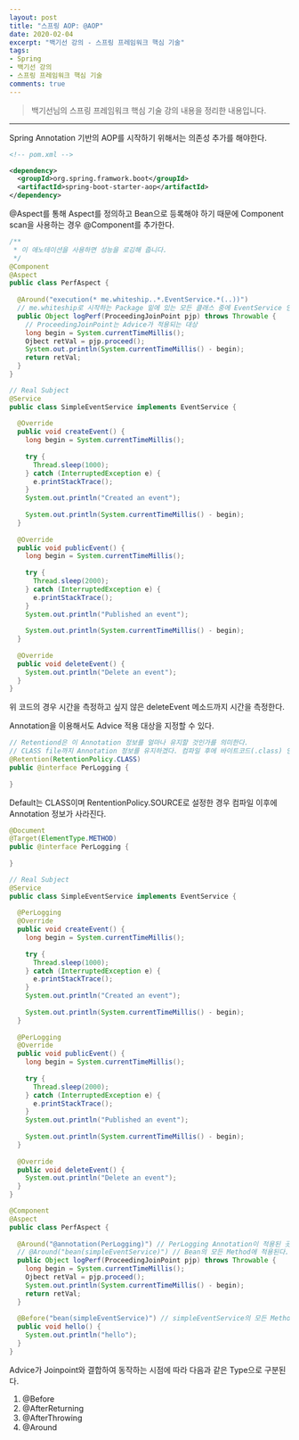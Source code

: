 ```yaml
---
layout: post 
title: "스프링 AOP: @AOP"
date: 2020-02-04
excerpt: "백기선 강의 - 스프링 프레임워크 핵심 기술"
tags: 
- Spring
- 백기선 강의
- 스프링 프레임워크 핵심 기술
comments: true 
---
```


>백기선님의 스프링 프레임워크 핵심 기술 강의 내용을 정리한 내용입니다.
---

Spring Annotation 기반의 AOP를 시작하기 위해서는 의존성 추가를 해야한다.

```xml
<!-- pom.xml -->

<dependency>
  <groupId>org.spring.framwork.boot</groupId>
  <artifactId>spring-boot-starter-aop</artifactId>
</dependency>
```



@Aspect를 통해 Aspect를 정의하고 Bean으로 등록해야 하기 때문에 Component scan을 사용하는 경우 @Component를 추가한다.

```java
/**
 * 이 애노테이션을 사용하면 성능을 로깅해 줍니다.
 */
@Component
@Aspect
public class PerfAspect {
  
  @Around("execution(* me.whiteship..*.EventService.*(..))")
  // me.whiteship로 시작하는 Package 밑에 있는 모든 클래스 중에 EventService 안에있는 모든 메소드에 이 행위를 적용해라라는 의미
  public Object logPerf(ProceedingJoinPoint pjp) throws Throwable {
    // ProceedingJoinPoint는 Advice가 적용되는 대상
    long begin = System.currentTimeMillis();
    Ojbect retVal = pjp.proceed();
    System.out.println(System.currentTimeMillis() - begin);
    return retVal;
  }
}
```

```java
// Real Subject
@Service
public class SimpleEventService implements EventService {
  
  @Override
  public void createEvent() {
    long begin = System.currentTimeMillis();
    
    try {
      Thread.sleep(1000);
    } catch (InterruptedException e) {
      e.printStackTrace();
    }
    System.out.println("Created an event");
    
    System.out.println(System.currentTimeMillis() - begin);
  }
  
  @Override
  public void publicEvent() {
    long begin = System.currentTimeMillis();
    
    try {
      Thread.sleep(2000);
    } catch (InterruptedException e) {
      e.printStackTrace();
    }
    System.out.println("Published an event");
    
    System.out.println(System.currentTimeMillis() - begin);
  }
  
  @Override
  public void deleteEvent() {
    System.out.println("Delete an event");
  }
}
```



위 코드의 경우 시간을 측정하고 싶지 않은 deleteEvent 메소드까지 시간을 측정한다.

Annotation을 이용해서도 Advice 적용 대상을 지정할 수 있다.



```java
// Retentiond은 이 Annotation 정보를 얼마나 유지할 것인가를 의미한다.
// CLASS file까지 Annotation 정보를 유지하겠다. 컴파일 후에 바이트코드(.class) 안에 이 Annotation 정보가 남아있다.
@Retention(RetentionPolicy.CLASS) 
public @interface PerLogging {
  
}
```

Default는 CLASS이며 RententionPolicy.SOURCE로 설정한 경우 컴파일 이후에 Annotation 정보가 사라진다.



```java
@Document
@Target(ElementType.METHOD)
public @interface PerLogging {
  
}
```

```java
// Real Subject
@Service
public class SimpleEventService implements EventService {
  
  @PerLogging
  @Override
  public void createEvent() {
    long begin = System.currentTimeMillis();
    
    try {
      Thread.sleep(1000);
    } catch (InterruptedException e) {
      e.printStackTrace();
    }
    System.out.println("Created an event");
    
    System.out.println(System.currentTimeMillis() - begin);
  }
  
  @PerLogging
  @Override
  public void publicEvent() {
    long begin = System.currentTimeMillis();
    
    try {
      Thread.sleep(2000);
    } catch (InterruptedException e) {
      e.printStackTrace();
    }
    System.out.println("Published an event");
    
    System.out.println(System.currentTimeMillis() - begin);
  }
  
  @Override
  public void deleteEvent() {
    System.out.println("Delete an event");
  }
}
```

```java
@Component
@Aspect
public class PerfAspect {
  
  @Around("@annotation(PerLogging)") // PerLogging Annotation이 적용된 곳에만 적용
  // @Around("bean(simpleEventService)") // Bean의 모든 Method에 적용된다.
  public Object logPerf(ProceedingJoinPoint pjp) throws Throwable {
    long begin = System.currentTimeMillis();
    Ojbect retVal = pjp.proceed();
    System.out.println(System.currentTimeMillis() - begin);
    return retVal;
  }
  
  @Before("bean(simpleEventService)") // simpleEventService의 모든 Method 실행 전에 hello method가 실행된다.
  public void hello() {
    System.out.println("hello");
  }
}
```



Advice가 Joinpoint와 결합하여 동작하는 시점에 따라 다음과 같은 Type으로 구분된다.

1. @Before
2. @AfterReturning
3. @AfterThrowing
4. @Around

